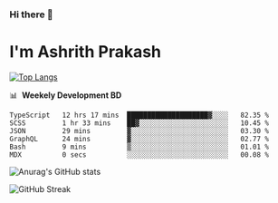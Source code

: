 ### Hi there 👋
# I'm Ashrith Prakash


[![Top Langs](https://github-readme-stats.vercel.app/api/top-langs/?username=xxcheckmatexx&layout=compact&count_private=true&include_all_commits=true&show_icons=true&line_height=20&title_color=FFFFFF&icon_color=FFFFFF&text_color=FFFFFF&bg_color=0D1117)](https://github.com/anuraghazra/github-readme-stats)

📊 &nbsp;**Weekely Development BD**

<!--START_SECTION:waka-->

```text
TypeScript   12 hrs 17 mins  ████████████████████▓░░░░   82.35 %
SCSS         1 hr 33 mins    ██▓░░░░░░░░░░░░░░░░░░░░░░   10.45 %
JSON         29 mins         ▓░░░░░░░░░░░░░░░░░░░░░░░░   03.30 %
GraphQL      24 mins         ▓░░░░░░░░░░░░░░░░░░░░░░░░   02.77 %
Bash         9 mins          ▒░░░░░░░░░░░░░░░░░░░░░░░░   01.01 %
MDX          0 secs          ░░░░░░░░░░░░░░░░░░░░░░░░░   00.08 %
```

<!--END_SECTION:waka-->

![Anurag's GitHub stats](https://github-readme-stats.vercel.app/api?username=xxcheckmatexx&count_private=true&show_icons=true&theme=merko)  

![GitHub Streak](http://github-readme-streak-stats.herokuapp.com?user=xxcheckmatexx&theme=merko&hide_border=true&date_format=M%20j%5B%2C%20Y%5D&fire=DD0E0B)
<br/>
